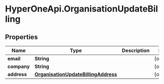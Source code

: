 # HyperOneApi.OrganisationUpdateBilling

## Properties
Name | Type | Description | Notes
------------ | ------------- | ------------- | -------------
**email** | **String** |  | [optional] 
**company** | **String** |  | [optional] 
**address** | [**OrganisationUpdateBillingAddress**](OrganisationUpdateBillingAddress.md) |  | [optional] 


